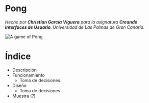# Pong

*Hecho por **Christian García Viguera** para la asignatura **Creando Interfaces de Usuario**. Universidad de Las Palmas de Gran Canaria.*

![A game of Pong](https://github.com/Chgv99/Pong/blob/main/final.gif)

# Índice
* Descripción
* Funcionamiento
  * Toma de decisiones
* Diseño
  * Toma de decisiones
* Muestra (?)
